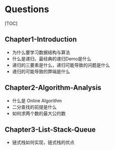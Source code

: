 # Questions

[TOC]

## Chapter1-Introduction

* 为什么要学习数据结构与算法
* 什么是递归，最经典的递归Demo是什么
* 递归的三要素是什么，递归可能导致的问题是什么
* 递归的可能导致的弊端是什么

## Chapter2-Algorithm-Analysis

* 什么是 Online Algorithm
* 二分查找的前提是什么
* 如何求两个数的最大公约数

## Chapter3-List-Stack-Queue

* 链式栈如何实现，链式栈的优点